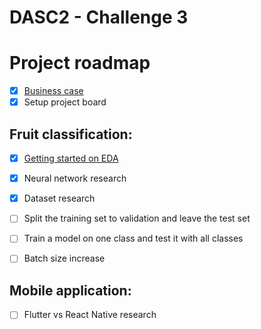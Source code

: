 # DASC2 - Challenge 3

# Project roadmap

 * [x] [Business case](https://github.com/nickdevvv/DASC2-challenge3/blob/main/docs/Business%20case%20-%20DASC2.pdf)
 * [x] Setup project board

## Fruit classification:

 * [x] [Getting started on EDA](https://github.com/nickdevvv/DASC2-challenge3/blob/main/notebooks/fruits360-eda.ipynb)
 * [x] Neural network research
 * [x] Dataset research
 * [ ] Split the training set to validation and leave the test set
 * [ ] Train a model on one class and test it with all classes
 * [ ] Batch size increase
 

 
 ## Mobile application:
 
 * [ ] Flutter vs React Native research
